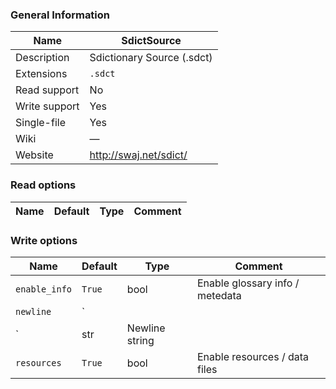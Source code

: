 
### General Information ###
Name | SdictSource
---- | -------
Description | Sdictionary Source (.sdct)
Extensions | `.sdct`
Read support | No
Write support | Yes
Single-file | Yes
Wiki | ―
Website | http://swaj.net/sdict/


### Read options ###
Name | Default | Type | Comment
---- | ---- | ------- | -------

### Write options ###
Name | Default | Type | Comment
---- | ---- | ------- | -------
`enable_info` | `True` | bool | Enable glossary info / metedata
`newline` | `
` | str | Newline string
`resources` | `True` | bool | Enable resources / data files
